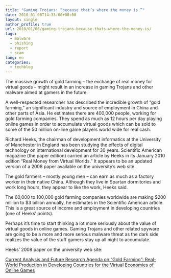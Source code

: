 ```yaml
---
title: "Gaming Trojans: “because that’s where the money is.”"
date: 2010-01-06T14:33:00+00:00
layout: single
author_profile: true
url: 2010/01/06/gaming-trojans-because-thats-where-the-money-is/
tags:
  - malware
  - phishing
  - report
  - scam
lang: en
categories: 
  - techblog
---
```

The massive growth of gold farming – the exchange of real money for virtual goods – might result in an increase in gaming Trojans and other malware aimed at gamers in the future.

A well-respected researcher has described the incredible growth of “gold farming,” an significant industry and source of employment in China and other parts of Asia. He estimates there are 400,000 people, working for gold farming companies. They spend as much as 12 hours per day playing online games in order to accumulate virtual goods which can be sold to some of the 50 million on-line game players world wide for real cash.

Richard Heeks, the chairman of development informatics at the University of Manchester in England has been studying the effects of digital technology on international development for 30 years. Scientific American magazine (the paper edition) carried an article by Heeks in its January 2010 edition “Real Money from Virtual Worlds.” It appears to be an updated version of a 2008 paper available on the university’s web site.

The gold farmers – mostly young men – can earn as much as a factory worker in their native China. Although they live in Spartan dormitories and work long hours, they appear to like the work, Heeks said.

The 60,000 to 100,000 gold farming companies worldwide are making $200 million to $3 billion annually, he estimates in the Scientific American article. This is a great source of income and employment in developing countries (one of Heeks’ points).

Perhaps it’s time to start thinking a lot more seriously about the value of virtual goods in online games. Gaming Trojans and other related spyware are going to be a more and more serious malware threat as the dark side realizes the value of the stuff gamers stay up all night to accumulate.

Heeks’ 2008 paper on the university web site:

[Current Analysis and Future Research Agenda on “Gold Farming”: Real-World Production in Developing Countries for the Virtual Economies of Online Games](http://www.sed.manchester.ac.uk/idpm/research/publications/wp/di/di_wp32.htm)